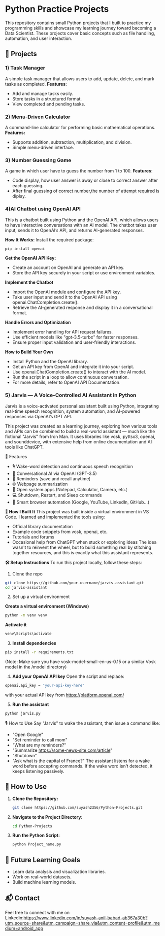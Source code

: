 # Python Practice Projects

This repository contains small Python projects that I built to practice my programming skills and showcase my learning journey toward becoming a Data Scientist. These projects cover basic concepts such as file handling, automation, and user interaction.

## 📌 Projects

### 1️) Task Manager
A simple task manager that allows users to add, update, delete, and mark tasks as completed.
**Features:**
- Add and manage tasks easily.
- Store tasks in a structured format.
- View completed and pending tasks.
 

### 2️) Menu-Driven Calculator
A command-line calculator for performing basic mathematical operations.
**Features:**
- Supports addition, subtraction, multiplication, and division.
- Simple menu-driven interface.
 
 
 ### 3) Number Guessing Game
A game in which user have to guess the number from 1 to 100.
**Features:**
- Code display, how user answer is away or close to correct answer after each guessing.
- After final guessing of correct number,the number of attempt required is diplay.

   
### 4)AI Chatbot using OpenAI API
This is a chatbot built using Python and the OpenAI API, which allows users to have interactive conversations 
with an AI model. The chatbot takes user input, sends it to OpenAI’s API, and returns AI-generated responses.

**How It Works:**
Install the required package:
```sh
pip install openai
```

**Get the OpenAI API Key:**
- Create an account on OpenAI and generate an API key.
- Store the API key securely in your script or use environment variables.
  
**Implement the Chatbot**
- Import the OpenAI module and configure the API key.
- Take user input and send it to the OpenAI API using openai.ChatCompletion.create().
- Retrieve the AI-generated response and display it in a conversational format.
  
**Handle Errors and Optimization**
- Implement error handling for API request failures.
- Use efficient models like "gpt-3.5-turbo" for faster responses.
- Ensure proper input validation and user-friendly interactions.
  
**How to Build Your Own**
- Install Python and the OpenAI library.
- Get an API key from OpenAI and integrate it into your script.
- Use openai.ChatCompletion.create() to interact with the AI model.
- Run the script in a loop to allow continuous conversation.
- For more details, refer to OpenAI API Documentation.



### 5) Jarvis — A Voice-Controlled AI Assistant in Python
Jarvis is a voice-activated personal assistant built using Python, integrating real-time speech recognition, system automation, and AI-powered responses via OpenAI’s GPT API.

This project was created as a learning journey, exploring how various tools and APIs can be combined to build a real-world assistant — much like the fictional "Jarvis" from Iron Man. It uses libraries like vosk, pyttsx3, openai, and sounddevice, with extensive help from online documentation and AI tools like ChatGPT.

📌 Features
- 🎙️ Wake-word detection and continuous speech recognition
- 💬 Conversational AI via OpenAI (GPT-3.5)
- 📝 Reminders (save and recall anytime)
- 🌐 Webpage summarization
- 📁 Open system apps (Notepad, Calculator, Camera, etc.)
- 💻 Shutdown, Restart, and Sleep commands
- 🔗 Smart browser automation (Google, YouTube, LinkedIn, GitHub...)
  
**🔧 How I Built It**
This project was built inside a virtual environment in VS Code. I learned and implemented the tools using:
- Official library documentation
- Example code snippets from vosk, openai, etc.
- Tutorials and forums
- Occasional help from ChatGPT when stuck or exploring ideas
The idea wasn't to reinvent the wheel, but to build something real by stitching together resources, and this is exactly what this assistant represents.

**🛠️ Setup Instructions**
To run this project locally, follow these steps:

1. Clone the repo
```sh
git clone https://github.com/your-username/jarvis-assistant.git
cd jarvis-assistant
```
2. Set up a virtual environment

**Create a virtual environment (Windows)**
```sh
python -m venv venv
```

**Activate it**
```sh
venv\Scripts\activate
```
3. **Install dependencies**
```sh
pip install -r requirements.txt
```
(Note: Make sure you have vosk-model-small-en-us-0.15 or a similar Vosk model in the /model directory)

4. **Add your OpenAI API key**
Open the script and replace:

```sh
openai.api_key = "your-api-key-here"
```
with your actual API key from https://platform.openai.com/

5. **Run the assistant**
```sh
python jarvis.py
```
🎙️ How to Use
Say "Jarvis" to wake the assistant, then issue a command like:
- "Open Google"
- "Set reminder to call mom"
- "What are my reminders?"
- "Summarize https://some-news-site.com/article"
- "Shutdown"
- "Ask what is the capital of France?"
The assistant listens for a wake word before accepting commands. If the wake word isn't detected, it keeps listening passively.



## 📂 How to Use
1. **Clone the Repository:**
   ```sh
   git clone https://github.com/suyash2356/Python-Projects.git
   ```
2. **Navigate to the Project Directory:**
   ```sh
   cd Python-Projects
   ```
3. **Run the Python Script:**
   ```sh
   python Project_name.py
   ```

## 🚀 Future Learning Goals
- Learn data analysis and visualization libraries.
- Work on real-world datasets.
- Build machine learning models.

## 📬 Contact
Feel free to connect with me on Linkedin:https://www.linkedin.com/in/suyash-anil-babad-ab367a30b?utm_source=share&utm_campaign=share_via&utm_content=profile&utm_medium=android_app

